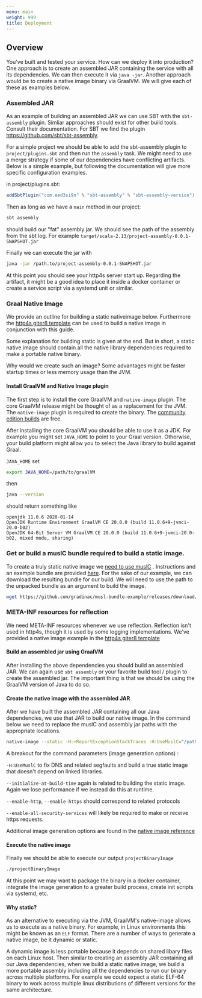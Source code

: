 ```yaml
---
menu: main
weight: 999 
title: Deployment 
---
```


## Overview

You've built and tested your service. How can we deploy it into production? One approach is to create an assembled JAR containing the service with all its dependencies. We can then execute it via `java -jar`. Another approach would be to create a native image binary via GraalVM. We will give each of these as examples below. 


### Assembled JAR

As an example of building an assembled JAR we can use SBT with the `sbt-assembly` plugin. Simliar approaches should exist for other build tools. Consult their documentation. For SBT we find the plugin https://github.com/sbt/sbt-assembly.

For a simple project we should be able to add the sbt-assembly plugin to `project/plugins.sbt` and then run the `assembly` task. We might need to use a merge strategy if some of our dependencies have conflicting artifacts. Below is a simple example, but following the documentation will give more specific configuration examples.


in project/plugins.sbt:

```scala
addSbtPlugin("com.eed3si9n" % "sbt-assembly" % "sbt-assembly-version")
```

Then as long as we have a `main` method in our project:

```sh
sbt assembly
```

should build our "fat" assembly jar. We should see the path of the assembly from the sbt log. For example `target/scala-2.13/project-assembly-0.0.1-SNAPSHOT.jar`

Finally we can execute the jar with 

```sh
java -jar /path.to/project-assembly-0.0.1-SNAPSHOT.jar
```

At this point you should see your http4s server start up. Regarding the artifact, it might be a good idea to place it inside a docker container or create a service script via a systemd unit or similar.


### Graal Native Image

We provide an outline for building a static nativeimage below. Furthermore the [http4s giter8 template](https://github.com/http4s/http4s.g8) can be used to build a native image in conjunction with this guide. 

Some explanation for building static is given at the end. But in short, a static native image should contain all the native library dependencies required to make a portable native binary.

Why would we create such an image? Some advantages might be faster startup times or less memory usage than the JVM.

#### Install GraalVM and Native Image plugin

The first step is to install the core GraalVM and `native-image` plugin. The core GraalVM release might be thought of as a replacement for the JVM. The `native-image` plugin is required to create the binary. The [community edition builds](https://github.com/graalvm/graalvm-ce-builds/releases) are free. 

After installing the core GraalVM you should be able to use it as a JDK. For example you might set `JAVA_HOME` to point to your Graal version. Otherwise, your build platform might allow you to select the Java library to build against Graal. 

`JAVA_HOME` set 

```sh
export JAVA_HOME=/path/to/graalVM
```

then

```sh
java --version
``` 

should return something like

```
openjdk 11.0.6 2020-01-14
OpenJDK Runtime Environment GraalVM CE 20.0.0 (build 11.0.6+9-jvmci-20.0-b02)
OpenJDK 64-Bit Server VM GraalVM CE 20.0.0 (build 11.0.6+9-jvmci-20.0-b02, mixed mode, sharing)
```

### Get or build a muslC bundle required to build a static image.

To create a truly static native image we [need to use muslC](https://github.com/oracle/graal/issues/1919#issuecomment-589085506) . Instructions and an example bundle are provided [here](https://github.com/gradinac/musl-bundle-example). For the sake of our example, we can download the resulting bundle for our build. We will need to use the path to the unpacked bundle as an argument to build the image.

```sh
wget https://github.com/gradinac/musl-bundle-example/releases/download/v1.0/musl.tar.gz -O - | tar -xz
```

### META-INF resources for reflection

We need META-INF resources whenever we use reflection. Reflection isn't used in http4s, though it is used by some logging implementations. We've provided a native image example in the [http4s giter8 template](https://github.com/http4s/http4s.g8)

#### Build an assembled jar using GraalVM

After installing the above dependencies you should build an assembled JAR. We can again use `sbt assembly` or your favorite build tool / plugin to create the assembled jar. The important thing is that we should be using the GraalVM version of Java to do so.

#### Create the native image with the assembled JAR

After we have built the assembled JAR containing all our Java dependencies, we use that JAR to build our native image. In the command below we need to replace the muslC and assembly jar paths with the appropriate locations.

```sh
native-image --static -H:+ReportExceptionStackTraces -H:UseMuslC="/path.to/muslC" --allow-incomplete-classpath --no-fallback --initialize-at-build-time --enable-http --enable-https --enable-all-security-services --verbose -jar "./path.to.assembly.jar" projectBinaryImage
```

A breakout for the command parameters (image generation options) :

`-H:UseMuslC` to fix DNS and related segfaults and build a true static image that doesn't depend on linked libraries. 

`--initialize-at-build-time` again is related to building the static image. Again we lose performance if we instead do this at runtime.

`--enable-http`, `--enable-https` should correspond to related protocols

`--enable-all-security-services` will likely be required to make or receive https requests.

Additional image generation options are found in the [native image reference](https://www.graalvm.org/docs/reference-manual/native-image/)


#### Execute the native image

Finally we should be able to execute our output `projectBinaryImage`

```sh
./projectBinaryImage
```

At this point we may want to package the binary in a docker container, integrate the image generation to a greater build process, create init scripts via systemd, etc.

#### Why static? 

As an alternative to executing via the JVM, GraalVM's native-image allows us to execute as a native binary. For example, in Linux environments this might be known as an `ELF` format. There are a number of ways to generate a native image, be it dynamic or static. 

A dynamic image is less portable because it depends on shared libary files on each Linux host. Then similar to creating an assembly JAR containing all our Java dependencies, when we build a static native image, we build
a more portable assembly including all the dependencies to run our binary across multiple platforms. For example we could expect a static ELF-64 binary to work across multiple linux distributions of different versions for the same architecture.

